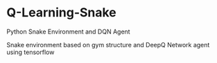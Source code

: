 # Q-Learning-Snake
Python Snake Environment and DQN Agent


Snake environment based on gym structure and DeepQ Network agent using tensorflow
